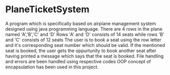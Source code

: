 # PlaneTicketSystem
A program which is specifically based on airplane management system designed using java programming language.
There are 4 rows in the plane named 'A','B','C' and 'D'
Rows 'A' and 'D' consists of 14 seats while rows 'B' and 'C' consists of 12 seats
The user is to book a seat using the row letter and it's corresponding seat number which should be valid.
If the mentioned seat is booked, the user gets the oppurtunity to book another seat after having printed a message which says that the seat is booked.
File handling and errors are been handled using respective codes
OOP concept of encapsulation has been used in this project.
